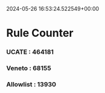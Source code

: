 2024-05-26 16:53:24.522549+00:00
# Rule Counter 
 ### UCATE : 464181

 ### Veneto : 68155

 ### Allowlist : 13930